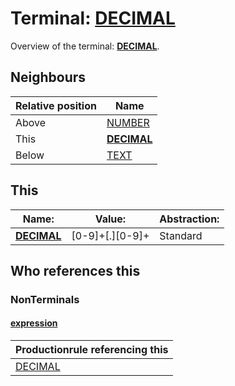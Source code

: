 # Terminal: **[DECIMAL](./DECIMAL.md)**

Overview of the terminal: **[DECIMAL](./DECIMAL.md)**.



## **Neighbours**

| Relative position | Name                                          |
| ----------------- | --------------------------------------------- |
| Above             | [NUMBER](./NUMBER.md) |
| This              | **[DECIMAL](./DECIMAL.md)** |
| Below             | [TEXT](./TEXT.md) |



## **This**

| Name:                                       | Value:          | Abstraction:    |
| ------------------------------------------- | --------------- | --------------- |
| **[DECIMAL](./DECIMAL.md)** | [0-9]+[\.][0-9]+ | Standard |



## **Who references this**

### NonTerminals


#### [expression](./../Grammar/expression.md)

| Productionrule referencing this                      |
| ---------------------------------------------------- |
| [DECIMAL](./DECIMAL.md)  |



